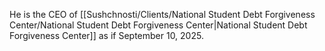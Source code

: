 He is the CEO of [[Sushchnosti/Clients/National Student Debt Forgiveness Center/National Student Debt Forgiveness Center|National Student Debt Forgiveness Center]] as if September 10, 2025.